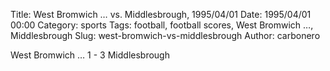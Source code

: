Title: West Bromwich … vs. Middlesbrough, 1995/04/01
Date: 1995/04/01 00:00
Category: sports
Tags: football, football scores, West Bromwich …, Middlesbrough
Slug: west-bromwich-vs-middlesbrough
Author: carbonero


West Bromwich … 1 - 3 Middlesbrough
